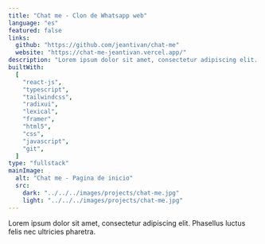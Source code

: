 ```yaml
---
title: "Chat me - Clon de Whatsapp web"
language: "es"
featured: false
links:
  github: "https://github.com/jeantivan/chat-me"
  website: "https://chat-me-jeantivan.vercel.app/"
description: "Lorem ipsum dolor sit amet, consectetur adipiscing elit. Phasellus luctus felis nec ultricies pharetra."
builtWith:
  [
    "react-js",
    "typescript",
    "tailwindcss",
    "radixui",
    "lexical",
    "framer",
    "html5",
    "css",
    "javascript",
    "git",
  ]
type: "fullstack"
mainImage:
  alt: "Chat me - Pagina de inicio"
  src:
    dark: "../../../images/projects/chat-me.jpg"
    light: "../../../images/projects/chat-me.jpg"
---
```


Lorem ipsum dolor sit amet, consectetur adipiscing elit. Phasellus luctus felis nec ultricies pharetra.
